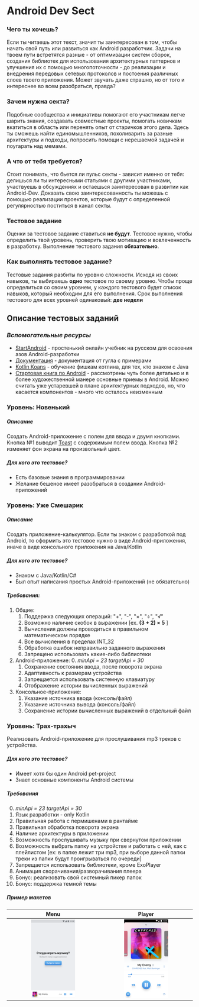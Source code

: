 # Android Dev Sect
### Чего ты хочешь?
Если ты читаешь этот текст, значит ты заинтересован в том, чтобы начать свой путь или развиться как Android разработчик. Задачи на твоем пути встретятся разные - от оптимизации систем сборок, создания библиотек для использования архитектурных паттернов и улучшения их с помощью многопоточности - до реализации и внедрения передовых сетевых протоколов и постоения различных слоев твоего приложения. Может звучать даже страшно, но от того и интереснее во всем разобраться, правда?
### Зачем нужна секта?
Подобные сообщества и инициативы помогают его участникам легче шарить знания, создавать совместные проекты, помогать новичкам вкатиться в область или перенять опыт от старичков этого дела. Здесь ты сможешь найти единомышленников, похоливарить за разные архитектуры и подходы, попросить помощи с нерешаемой задачей и поугарать над мемами.
### А что от тебя требуется?
Стоит понимать, что бьется ли пульс секты - зависит именно от тебя: делишься ли ты интересными статьями с другими участниками, участвуешь в обсуждениях и остаешься заинтересован в развитии как Android-Dev. Доказать свою заинтересованность ты можешь с помощью реализации проектов, которые будут с определенной регулярностью поститься в канал секты.
### Тестовое задание
Оценки за тестовое задание ставиться **не будут**. Тестовое нужно, чтобы определить твой уровень, проверить твою мотивацию и вовлеченность в разработку. Выполнение тестового задания **обязательно**.
### Как выполнять тестовое задание?
Тестовые задания разбиты по уровню сложности. Исходя из своих навыков, ты выбираешь **одно** тестовое по своему уровню. Чтобы проще определиться со своим уровнем, у каждого тестового будет список навыков, который необходим для его выполнения. Срок выполнения тестового для всех уровней одинаковый: **две недели**
## Описание тестовых заданий

### _Вспомогательные ресурсы_
* [StartAndroid](https://startandroid.ru/ru/) - простенький онлайн учебник на русском для освоения азов Android-разработки
* [Документация](https://developer.android.com/) - документация от гугла с примерами
* [Kotlin Koans](https://play.kotlinlang.org/koans/overview) - обучение фишкам котлина, для тех, кто знаком с Java
* [Стартовая книга по Android](https://vk.com/doc204761338_505857021?hash=728a1435bd7016268f&dl=a09d3461ae53284618) - рассмотрены чуть более детально и в более художественной манере основные приемы в Android. Можно считать уже устаревшей в плане архитектурных подходов, но, что касается компонентов - много что осталось неизменным
### Уровень: Новенький
##### Описание
Создать Android-приложение с полем для ввода и двумя кнопками. 
Кнопка №1 выводит [Toast](https://developer.android.com/guide/topics/ui/notifiers/toasts?hl=ru) с содержимым полем ввода.
Кнопка №2 изменяет фон экрана на произвольный цвет.
##### Для кого это тестовое?
* Есть базовые знания в программировании
* Желание бешеное имеет разобраться в создании Android-приложений
### Уровень: Уже Смешарик
##### Описание
Создать приложение-калькулятор. Если ты знаком с разработкой под Android, то оформить это тестовое нужно в виде Android-приложения, иначе в виде консольного приложения на Java/Kotlin
##### Для кого это тестовое?
* Знаком с Java/Kotlin/C#
* Был опыт написания простых Android-приложений (не обязательно)
##### Требования:
1. Общие:
    1. Поддержка следующих операций: "+", "-", "×", "÷", "√"
    2. Возможно наличие скобок в выражении [ex. **(3 + 2) × 5**  ]
    3. Вычисления должны проводиться в правильном математическом порядке
    4. Все вычисления в пределах INT_32
    5. Обработка ошибок неправильно заданного выражения
    6. Запрещено использовать какие-либо библиотеки
2. Android-приложение:
    0. _minApi = 23 targetApi = 30_
    1. Сохранение состояния ввода, после поворота экрана
    2. Адаптивность к размерам устройства
    4. Запрещается использовать системную клавиатуру
    5. Отображение истории вычисленных выражений
3. Консольное-приложение:
    1. Указание источника ввода (консоль/файл)
    2. Указание источника вывода (консоль/файл)
    3. Сохранение истории вычисленных выражений в отдельный файл

### Уровень: Трах-трахыч
Реализовать Android-приложение для прослушивания mp3 треков c устройства.
##### Для кого это тестовое?
* Имеет хотя бы один Android pet-project
* Знает основные компоненты Android системы
##### Требования
0. _minApi = 23 targetApi = 30_
1. Язык разработки - only Kotlin
2. Правильная работа с пермишенами в рантайме
3. Правильная обработка поворота экрана
4. Наличие архитектуры в приложении
5. Возможность прослушивать музыку при свернутом приложении
6. Возможность выбрать папку на устройстве и работать с ней, как с плейлистом [ex: в папке лежит три mp3, при выборе данной папки треки из папки будут проигрываться по очереди]
7. Запрещается использовать библиотеки, кроме ExoPlayer
8. Анимация сворачивания/разворачивания плеера
9. Бонус: реализовать свой системный пикер папок
10. Бонус: поддержка темной темы
##### Пример макетов
Menu             |  Player
:-------------------------:|:-------------------------:
<img src="https://github.com/Android-Dev-Sect/Introduction/blob/main/Menu.png" width="50%" height="50%">  |  <img src="https://github.com/Android-Dev-Sect/Introduction/blob/main/Player.png" width="50%" height="50%">
